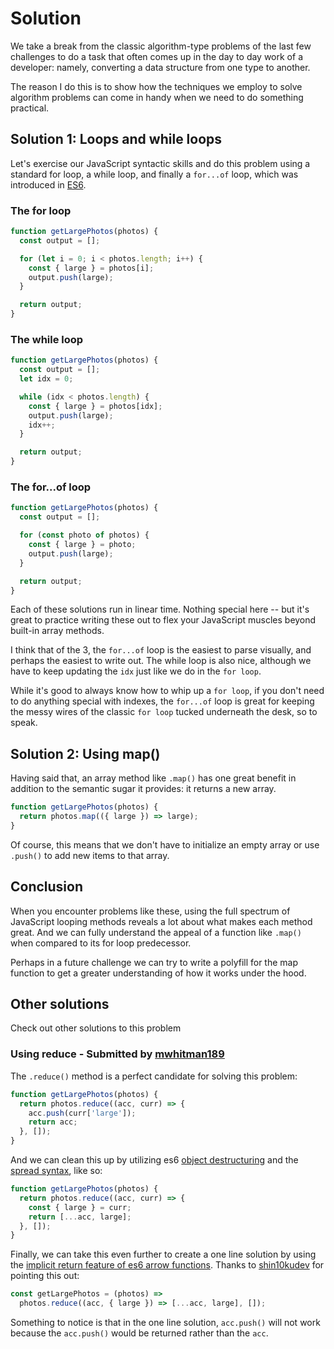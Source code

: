 # Solution

We take a break from the classic algorithm-type problems of the last few challenges to do a task that often comes up in the day to day work of a developer: namely, converting a data structure from one type to another.

The reason I do this is to show how the techniques we employ to solve algorithm problems can come in handy when we need to do something practical.

## Solution 1: Loops and while loops

Let's exercise our JavaScript syntactic skills and do this problem using a standard for loop, a while loop, and finally a `for...of` loop, which was introduced in [ES6](https://developer.mozilla.org/en-US/docs/Web/JavaScript/Reference/Statements/for...of).

### The for loop

```js
function getLargePhotos(photos) {
  const output = [];

  for (let i = 0; i < photos.length; i++) {
    const { large } = photos[i];
    output.push(large);
  }

  return output;
}
```

### The while loop

```js
function getLargePhotos(photos) {
  const output = [];
  let idx = 0;

  while (idx < photos.length) {
    const { large } = photos[idx];
    output.push(large);
    idx++;
  }

  return output;
}
```

### The for...of loop

```js
function getLargePhotos(photos) {
  const output = [];

  for (const photo of photos) {
    const { large } = photo;
    output.push(large);
  }

  return output;
}
```

Each of these solutions run in linear time. Nothing special here -- but it's great to practice writing these out to flex your JavaScript muscles beyond built-in array methods.

I think that of the 3, the `for...of` loop is the easiest to parse visually, and perhaps the easiest to write out. The while loop is also nice, although we have to keep updating the `idx` just like we do in the `for loop`.

While it's good to always know how to whip up a `for loop`, if you don't need to do anything special with indexes, the `for...of` loop is great for keeping the messy wires of the classic `for loop` tucked underneath the desk, so to speak.

## Solution 2: Using map()

Having said that, an array method like `.map()` has one great benefit in addition to the semantic sugar it provides: it returns a new array.

```js
function getLargePhotos(photos) {
  return photos.map(({ large }) => large);
}
```

Of course, this means that we don't have to initialize an empty array or use `.push()` to add new items to that array.

## Conclusion

When you encounter problems like these, using the full spectrum of JavaScript looping methods reveals a lot about what makes each method great. And we can fully understand the appeal of a function like `.map()` when compared to its for loop predecessor.

Perhaps in a future challenge we can try to write a polyfill for the map function to get a greater understanding of how it works under the hood.

## Other solutions

Check out other solutions to this problem

### Using reduce - Submitted by [mwhitman189](https://github.com/mwhitman189)

The `.reduce()` method is a perfect candidate for solving this problem:

```js
function getLargePhotos(photos) {
  return photos.reduce((acc, curr) => {
    acc.push(curr['large']);
    return acc;
  }, []);
}
```

And we can clean this up by utilizing es6 [object destructuring](https://developer.mozilla.org/en-US/docs/Web/JavaScript/Reference/Operators/Destructuring_assignment) and the [spread syntax](https://developer.mozilla.org/en-US/docs/Web/JavaScript/Reference/Operators/Spread_syntax), like so:

```js
function getLargePhotos(photos) {
  return photos.reduce((acc, curr) => {
    const { large } = curr;
    return [...acc, large];
  }, []);
}
```

Finally, we can take this even further to create a one line solution by using the [implicit return feature of es6 arrow functions](https://developer.mozilla.org/en-US/docs/Web/JavaScript/Reference/Functions/Arrow_functions). Thanks to [shin10kudev](https://github.com/shin10kudev) for pointing this out:

```js
const getLargePhotos = (photos) =>
  photos.reduce((acc, { large }) => [...acc, large], []);
```

Something to notice is that in the one line solution, `acc.push()` will not work because the `acc.push()` would be returned rather than the `acc`.
